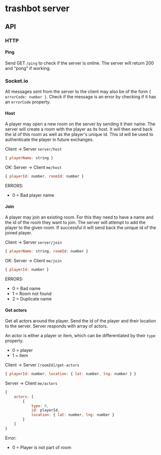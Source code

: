 # trashbot server

## API

### HTTP

#### Ping

Send GET `/ping` to check if the server is online. The server will return 
200 and "pong" if working.

### Socket.io

All messages sent from the server to the client may also be of the form 
`{ errorCode: number }`. Check if the message is an error by checking if it has
an `errorCode` property.

#### Host

A player may open a new room on the server by sending it their name. The server
will create a room with the player as its host. It will then send back the id 
of this room as well as the player's unique id. This id will be used to 
authenticate the player in future exchanges.

Client -> Server `server/host`
```js
{ playerName: string }
```
OK: Server -> Client `me/host`
```js 
{ playerId: number, roomId: number }
```
ERRORS: 
- 0 = Bad player name

#### Join

A player may join an existing room. For this they need to have a name and 
the id of the room they want to join. The server will attempt to add the 
player to the given room. If successful it will send back the unique id of the
joined player.

Client -> Server `server/join`
```js
{ playerName: string, roomId: number }
```
OK: Server -> Client `me/join`
```js
{ playerId: number }
```
ERRORS:
- 0 = Bad name
- 1 = Room not found
- 2 = Duplicate name

#### Get actors

Get all actors around the player. Send the id of the player and their 
location to the server. Server responds with array of actors.

An actor is either a player or item, which can be differentiated by their 
`type` property.
- 0 = player
- 1 = item

Client -> Server `[roomId]/get-actors`
```js
{ playerId: number, location: { lat: number, lng: number } }
```
Server -> Client `me/actors`
```js
{
    actors: [
        {
            type: 0,
            id: playerId,
            location: { lat: number, lng: number }
        }
    ]
}
```
Error:
- 0 = Player is not part of room
